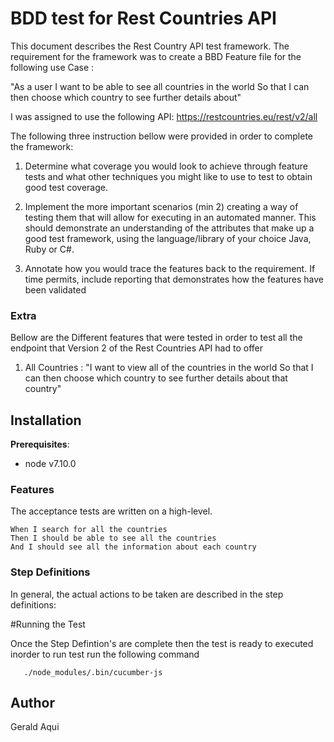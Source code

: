 # BDD test for Rest Countries API


This document describes the Rest Country API test framework. The requirement for the framework was to create a BBD Feature file for the following use Case  :

"As a user I want to be able to see all countries in the world So that I can then choose which country to see further details about"

I was assigned to use the following API: https://restcountries.eu/rest/v2/all

 The following three instruction bellow were provided in order to complete the framework:

1. Determine what coverage you would look to achieve through feature tests and what other techniques you might like to use to test to obtain good test coverage.  

2. Implement the more important scenarios (min 2) creating a way of testing them that will allow for executing in an automated manner. This should demonstrate an understanding of the attributes that make up a good test framework, using the language/library of your choice Java, Ruby or C#.  

3. Annotate how you would trace the features back to the requirement. If time permits, include reporting that demonstrates how the features have been validated

### Extra

 Bellow are the Different features that were tested in order to test all the endpoint that Version 2 of the Rest Countries API had to offer 

1. All Countries : "I want to view all of the countries in the world So that I can then choose which country to see further details about that country"


## Installation

**Prerequisites**:

* node v7.10.0


### Features

The acceptance tests are written on a high-level.

````
When I search for all the countries
Then I should be able to see all the countries
And I should see all the information about each country
````


### Step Definitions

In general, the actual actions to be taken are described in the step definitions:


#Running the Test

 Once the Step Defintion's are complete then the test is ready to executed inorder to run test run the following command 

 ````shell
    ./node_modules/.bin/cucumber-js

````


## Author
Gerald Aqui